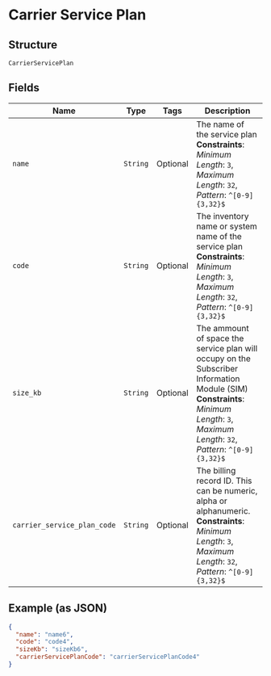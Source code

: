 
# Carrier Service Plan

## Structure

`CarrierServicePlan`

## Fields

| Name | Type | Tags | Description |
|  --- | --- | --- | --- |
| `name` | `String` | Optional | The name of the service plan<br>**Constraints**: *Minimum Length*: `3`, *Maximum Length*: `32`, *Pattern*: `^[0-9]{3,32}$` |
| `code` | `String` | Optional | The inventory name or system name of the service plan<br>**Constraints**: *Minimum Length*: `3`, *Maximum Length*: `32`, *Pattern*: `^[0-9]{3,32}$` |
| `size_kb` | `String` | Optional | The ammount of space the service plan will occupy on the Subscriber Information Module (SIM)<br>**Constraints**: *Minimum Length*: `3`, *Maximum Length*: `32`, *Pattern*: `^[0-9]{3,32}$` |
| `carrier_service_plan_code` | `String` | Optional | The billing record ID. This can be numeric, alpha or alphanumeric.<br>**Constraints**: *Minimum Length*: `3`, *Maximum Length*: `32`, *Pattern*: `^[0-9]{3,32}$` |

## Example (as JSON)

```json
{
  "name": "name6",
  "code": "code4",
  "sizeKb": "sizeKb6",
  "carrierServicePlanCode": "carrierServicePlanCode4"
}
```

